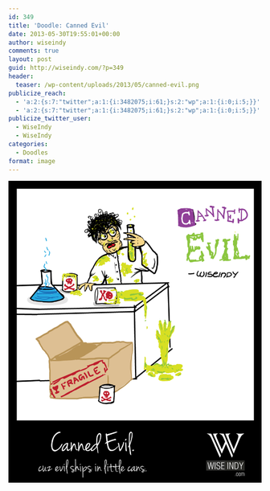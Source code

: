 ```yaml
---
id: 349
title: 'Doodle: Canned Evil'
date: 2013-05-30T19:55:01+00:00
author: wiseindy
comments: true
layout: post
guid: http://wiseindy.com/?p=349
header:
  teaser: /wp-content/uploads/2013/05/canned-evil.png
publicize_reach:
  - 'a:2:{s:7:"twitter";a:1:{i:3482075;i:61;}s:2:"wp";a:1:{i:0;i:5;}}'
  - 'a:2:{s:7:"twitter";a:1:{i:3482075;i:61;}s:2:"wp";a:1:{i:0;i:5;}}'
publicize_twitter_user:
  - WiseIndy
  - WiseIndy
categories:
  - Doodles
format: image
---
```

![Canned Evil](/wp-content/uploads/2013/05/canned-evil.png "Canned Evil")